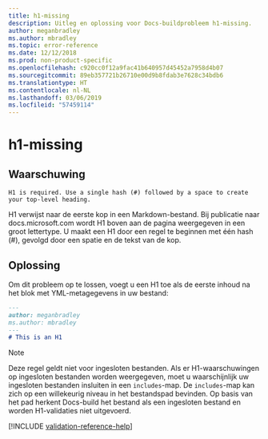 ```yaml
---
title: h1-missing
description: Uitleg en oplossing voor Docs-buildprobleem h1-missing.
author: meganbradley
ms.author: mbradley
ms.topic: error-reference
ms.date: 12/12/2018
ms.prod: non-product-specific
ms.openlocfilehash: c920cc0f12a9fac41b640957d45452a7958d4b07
ms.sourcegitcommit: 89eb357721b26710e00d9b8fdab3e7628c34bdb6
ms.translationtype: HT
ms.contentlocale: nl-NL
ms.lasthandoff: 03/06/2019
ms.locfileid: "57459114"
---
```

# <a name="h1-missing"></a>h1-missing

## <a name="warning"></a>Waarschuwing

`H1 is required. Use a single hash (#) followed by a space to create your top-level heading.`

H1 verwijst naar de eerste kop in een Markdown-bestand. Bij publicatie naar docs.microsoft.com wordt H1 boven aan de pagina weergegeven in een groot lettertype. U maakt een H1 door een regel te beginnen met één hash (#), gevolgd door een spatie en de tekst van de kop.

## <a name="resolution"></a>Oplossing

Om dit probleem op te lossen, voegt u een H1 toe als de eerste inhoud na het blok met YML-metagegevens in uw bestand:

```markdown
---
author: meganbradley
ms.author: mbradley
---
# This is an H1
```

> [!NOTE]
> Deze regel geldt niet voor ingesloten bestanden. Als er H1-waarschuwingen op ingesloten bestanden worden weergegeven, moet u waarschijnlijk uw ingesloten bestanden insluiten in een `includes`-map. De `includes`-map kan zich op een willekeurig niveau in het bestandspad bevinden. Op basis van het pad herkent Docs-build het bestand als een ingesloten bestand en worden H1-validaties niet uitgevoerd.

<!--make sure to add this file to your includes folder and verify the path-->
[!INCLUDE [validation-reference-help](includes/validation-reference-help.md)]